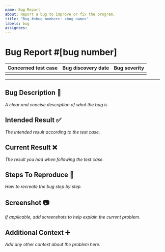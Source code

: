 ```yaml
---
name: Bug Report
about: Report a bug to improve or fix the program.
title: "Bug #<bug number>: <bug name>"
labels: bug
assignees: 
---
```


# Bug Report #[bug number]



| **Concerned test case** | **Bug discovery date** | **Bug severity** |
| ----------------------- | ---------------------- | ---------------- |
|                         |                        |                  |

---

## Bug Description 📝
*A clear and concise description of what the bug is* 

## Intended Result ✅ 
*The intended result according to the test case.*

## Current Result ❌

*The result you had when following the test case.*

## Steps To Reproduce 🏃

*How to recreate the bug step by step.*

## Screenshot 📷

*If applicable, add screenshots to help explain the current problem.*

## Additional Context ➕

*Add any other context about the problem here.*
